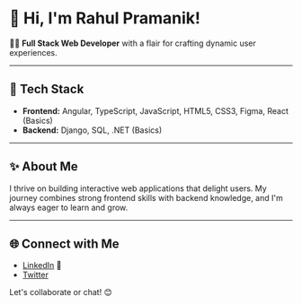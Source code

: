 # 🌟 Hi, I'm **Rahul Pramanik**!

👨‍💻 **Full Stack Web Developer** with a flair for crafting dynamic user experiences.

---

## 🚀 Tech Stack

- **Frontend:** Angular, TypeScript, JavaScript, HTML5, CSS3, Figma, React (Basics)
- **Backend:** Django, SQL, .NET (Basics)

---

## ✨ About Me

I thrive on building interactive web applications that delight users. My journey combines strong frontend skills with backend knowledge, and I'm always eager to learn and grow.

---

## 🌐 Connect with Me

- [LinkedIn](https://www.linkedin.com/in/rahul-pramanik-2bba54221/) 🔗
- [Twitter](https://x.com/OneAndOnlyRahul)

Let's collaborate or chat! 😊
